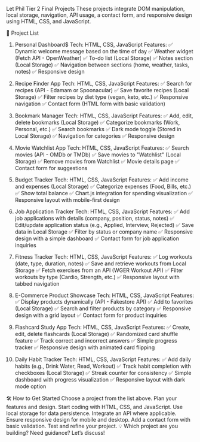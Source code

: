 Let Phil Tier 2 Final Projects
These projects integrate DOM manipulation, local storage, navigation, API usage, a contact form, and responsive design using HTML, CSS, and JavaScript.

📌 Project List
1. Personal Dashboard$
Tech: HTML, CSS, JavaScript
Features:
✅ Dynamic welcome message based on the time of day
✅ Weather widget (Fetch API - OpenWeather)
✅ To-do list (Local Storage)
✅ Notes section (Local Storage)
✅ Navigation between sections (home, weather, tasks, notes)
✅ Responsive design

2. Recipe Finder App
Tech: HTML, CSS, JavaScript
Features:
✅ Search for recipes (API - Edamam or Spoonacular)
✅ Save favorite recipes (Local Storage)
✅ Filter recipes by diet type (vegan, keto, etc.)
✅ Responsive navigation
✅ Contact form (HTML form with basic validation)

3. Bookmark Manager
Tech: HTML, CSS, JavaScript
Features:
✅ Add, edit, delete bookmarks (Local Storage)
✅ Categorize bookmarks (Work, Personal, etc.)
✅ Search bookmarks
✅ Dark mode toggle (Stored in Local Storage)
✅ Navigation for categories
✅ Responsive design

4. Movie Watchlist App
Tech: HTML, CSS, JavaScript
Features:
✅ Search movies (API - OMDb or TMDb)
✅ Save movies to "Watchlist" (Local Storage)
✅ Remove movies from Watchlist
✅ Movie details page
✅ Contact form for suggestions

5. Budget Tracker
Tech: HTML, CSS, JavaScript
Features:
✅ Add income and expenses (Local Storage)
✅ Categorize expenses (Food, Bills, etc.)
✅ Show total balance
✅ Chart.js integration for spending visualization
✅ Responsive layout with mobile-first design

6. Job Application Tracker
Tech: HTML, CSS, JavaScript
Features:
✅ Add job applications with details (company, position, status, notes)
✅ Edit/update application status (e.g., Applied, Interview, Rejected)
✅ Save data in Local Storage
✅ Filter by status or company name
✅ Responsive design with a simple dashboard
✅ Contact form for job application inquiries

7. Fitness Tracker
Tech: HTML, CSS, JavaScript
Features:
✅ Log workouts (date, type, duration, notes)
✅ Save and retrieve workouts from Local Storage
✅ Fetch exercises from an API (WGER Workout API)
✅ Filter workouts by type (Cardio, Strength, etc.)
✅ Responsive layout with tabbed navigation

8. E-Commerce Product Showcase
Tech: HTML, CSS, JavaScript
Features:
✅ Display products dynamically (API - Fakestore API)
✅ Add to favorites (Local Storage)
✅ Search and filter products by category
✅ Responsive design with a grid layout
✅ Contact form for product inquiries

9. Flashcard Study App
Tech: HTML, CSS, JavaScript
Features:
✅ Create, edit, delete flashcards (Local Storage)
✅ Randomized card shuffle feature
✅ Track correct and incorrect answers
✅ Simple progress tracker
✅ Responsive design with animated card flipping

10. Daily Habit Tracker
Tech: HTML, CSS, JavaScript
Features:
✅ Add daily habits (e.g., Drink Water, Read, Workout)
✅ Track habit completion with checkboxes (Local Storage)
✅ Streak counter for consistency
✅ Simple dashboard with progress visualization
✅ Responsive layout with dark mode option

🛠️ How to Get Started
Choose a project from the list above.
Plan your features and design.
Start coding with HTML, CSS, and JavaScript.
Use local storage for data persistence.
Integrate an API where applicable.
Ensure responsive design for mobile and desktop.
Add a contact form with basic validation.
Test and refine your project.
💡 Which project are you building? Need guidance? Let’s discuss!